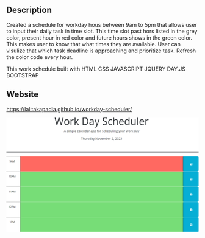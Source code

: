 
##  Description
Created a schedule for workday hous between 9am to 5pm that allows user to input their daily task in time slot.
This time slot past hors listed in the grey color, present hour in red color and future hours shows in the green color.
This makes user to know that what times they are available.
User can visulize that which task deadline is approaching and prioritize task. 
Refresh the color code every hour.


This work schedule built with 
HTML
CSS
JAVASCRIPT
JQUERY
DAY.JS 
BOOTSTRAP



## Website
https://lalitakapadia.github.io/workday-scheduler/

![Alt text](assets/images/work-day-scheduler.png)